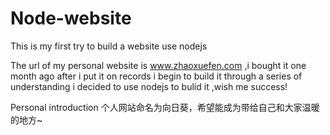 # Node-website
This is my first try to build a website use nodejs

The url of my personal website is www.zhaoxuefen.com ,i bought it one month ago
after i put it on records i begin to build it
through a series of understanding i decided to use nodejs to bulid it ,wish me success!

Personal introduction
个人网站命名为向日葵，希望能成为带给自己和大家温暖的地方~
